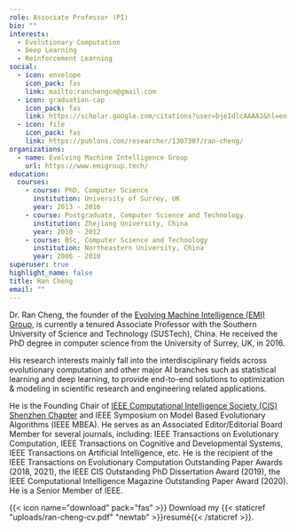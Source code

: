```yaml
---
role: Associate Professor (PI)
bio: ""
interests:
  - Evolutionary Computation
  - Deep Learning
  - Reinforcement Learning
social:
  - icon: envelope
    icon_pack: fas
    link: mailto:ranchengcn@gmail.com
  - icon: graduation-cap
    icon_pack: fas
    link: https://scholar.google.com/citations?user=bjeIdlcAAAAJ&hl=en
  - icon: file
    icon_pack: fas
    link: https://publons.com/researcher/1307307/ran-cheng/
organizations:
  - name: Evolving Machine Intelligence Group
    url: https://www.emigroup.tech/
education:
  courses:
    - course: PhD, Computer Science
      institution: University of Surrey, UK
      year: 2013 - 2016
    - course: Postgraduate, Computer Science and Technology
      institution: Zhejiang University, China
      year: 2010 - 2012
    - course: BSc, Computer Science and Technology
      institution: Northeastern University, China
      year: 2006 - 2010
superuser: true
highlight_name: false
title: Ran Cheng
email: ""
---
```

Dr. Ran Cheng, the founder of the [Evolving Machine Intelligence (EMI) Group](https://www.emigroup.tech/), is currently a tenured Associate Professor with the Southern University of Science and Technology (SUSTech), China. He received the PhD degree in computer science from the University of Surrey, UK, in 2016. 

His research interests mainly fall into the interdisciplinary fields across evolutionary computation and other major AI branches such as statistical learning and deep learning, to provide end-to-end solutions to optimization \& modeling in scientific research and engineering related applications.

He is the Founding Chair of [IEEE Computational Intelligence Society (CIS) Shenzhen Chapter](https://r10.ieee.org/shenzhen-cis/) and IEEE Symposium on Model Based Evolutionary Algorithms (IEEE MBEA). He serves as an Associated Editor/Editorial Board Member for several journals, including: IEEE Transactions on Evolutionary Computation, IEEE Transactions on Cognitive and Developmental Systems, IEEE Transactions on Artificial Intelligence, etc. He is the recipient of the IEEE Transactions on Evolutionary Computation Outstanding Paper Awards (2018, 2021), the IEEE CIS Outstanding PhD Dissertation Award (2019), the IEEE Computational Intelligence Magazine Outstanding Paper Award (2020). He is a Senior Member of IEEE.

{{< icon name="download" pack="fas" >}} Download my {{< staticref "uploads/ran-cheng-cv.pdf" "newtab" >}}resumé{{< /staticref >}}.
